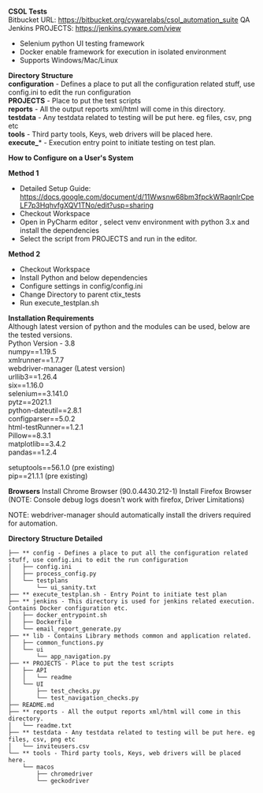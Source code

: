 **CSOL Tests**  
Bitbucket URL: https://bitbucket.org/cywarelabs/csol_automation_suite
QA Jenkins PROJECTS: https://jenkins.cyware.com/view
- Selenium python UI testing framework
- Docker enable framework for execution in isolated environment
- Supports Windows/Mac/Linux

  
**Directory Structure**    
**configuration** - Defines a place to put all the configuration related stuff, use config.ini to edit the run configuration  
**PROJECTS** - Place to put the test scripts  
**reports** - All the output reports xml/html will come in this directory.  
**testdata** - Any testdata related to testing will be put here. eg files, csv, png etc  
**tools** - Third party tools, Keys, web drivers will be placed here.  
**execute_*** - Execution entry point to initiate testing on test plan.  
  

**How to Configure on a User's System**

**Method 1** 
- Detailed Setup Guide: https://docs.google.com/document/d/11Wwsnw68bm3fpckWRaqnlrCpeLF7p3HqhvfgXQV1TNo/edit?usp=sharing  
- Checkout Workspace
- Open in PyCharm editor , select venv environment with python 3.x and install the dependencies
- Select the script from PROJECTS and run in the editor.

**Method 2**
- Checkout Workspace
- Install Python and below dependencies
- Configure settings in config/config.ini
- Change Directory to parent ctix_tests
- Run execute_testplan.sh




**Installation Requirements**  
Although latest version of python and the modules can be used, below are the tested versions.  
Python Version - 3.8    
numpy==1.19.5  
xmlrunner==1.7.7  
webdriver-manager (Latest version)  
urllib3==1.26.4  
six==1.16.0  
selenium==3.141.0  
pytz==2021.1  
python-dateutil==2.8.1  
configparser==5.0.2  
html-testRunner==1.2.1  
Pillow==8.3.1  
matplotlib==3.4.2  
pandas==1.2.4  

setuptools==56.1.0 (pre existing)  
pip==21.1.1 (pre existing)  
  
**Browsers**
Install Chrome Browser (90.0.4430.212-1) 
Install Firefox Browser (NOTE: Console debug logs doesn't work with firefox, Driver Limitations)  

NOTE: webdriver-manager should automatically install the drivers required for automation.

**Directory Structure Detailed**  
```
├── ** config - Defines a place to put all the configuration related stuff, use config.ini to edit the run configuration  
│   ├── config.ini  
│   ├── process_config.py  
│   └── testplans  
│       └── ui_sanity.txt  
├── ** execute_testplan.sh - Entry Point to initiate test plan
├── ** jenkins - This directory is used for jenkins related execution. Contains Docker configuration etc.  
│   ├── docker_entrypoint.sh  
│   ├── Dockerfile  
│   └── email_report_generate.py  
├── ** lib - Contains Library methods common and application related.
│   ├── common_functions.py  
│   └── ui  
│       └── app_navigation.py  
├── ** PROJECTS - Place to put the test scripts
│   ├── API  
│   │   └── readme  
│   └── UI  
│       ├── test_checks.py  
│       └── test_navigation_checks.py  
├── README.md  
├── ** reports - All the output reports xml/html will come in this directory.
│   └── readme.txt  
├── ** testdata - Any testdata related to testing will be put here. eg files, csv, png etc
│   └── inviteusers.csv  
└── ** tools - Third party tools, Keys, web drivers will be placed here.
    └── macos  
        ├── chromedriver  
        └── geckodriver  
```